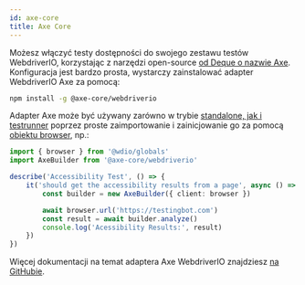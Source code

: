 ```yaml
---
id: axe-core
title: Axe Core
---
```


Możesz włączyć testy dostępności do swojego zestawu testów WebdriverIO, korzystając z narzędzi open-source [od Deque o nazwie Axe](https://www.deque.com/axe/). Konfiguracja jest bardzo prosta, wystarczy zainstalować adapter WebdriverIO Axe za pomocą:

```bash npm2yarn
npm install -g @axe-core/webdriverio
```

Adapter Axe może być używany zarówno w trybie [standalone, jak i testrunner](/docs/setuptypes) poprzez proste zaimportowanie i zainicjowanie go za pomocą [obiektu browser](/docs/api/browser), np.:

```ts
import { browser } from '@wdio/globals'
import AxeBuilder from '@axe-core/webdriverio'

describe('Accessibility Test', () => {
    it('should get the accessibility results from a page', async () => {
        const builder = new AxeBuilder({ client: browser })

        await browser.url('https://testingbot.com')
        const result = await builder.analyze()
        console.log('Acessibility Results:', result)
    })
})
```

Więcej dokumentacji na temat adaptera Axe WebdriverIO znajdziesz [na GitHubie](https://github.com/dequelabs/axe-core-npm/tree/develop/packages/webdriverio#usage).